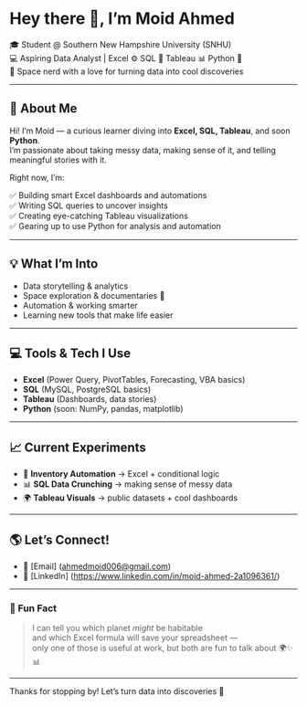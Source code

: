# Hey there 👋, I’m Moid Ahmed

🎓 Student @ Southern New Hampshire University (SNHU)  
💻 Aspiring Data Analyst | Excel ⚙️ SQL 💾 Tableau 📊 Python 🚀  
🌌 Space nerd with a love for turning data into cool discoveries

---

## 🚀 About Me

Hi! I’m Moid — a curious learner diving into **Excel, SQL, Tableau**, and soon **Python**.  
I’m passionate about taking messy data, making sense of it, and telling meaningful stories with it.

Right now, I’m:

✅ Building smart Excel dashboards and automations  
✅ Writing SQL queries to uncover insights  
✅ Creating eye-catching Tableau visualizations  
✅ Gearing up to use Python for analysis and automation

---

## 💡 What I’m Into

- Data storytelling & analytics  
- Space exploration & documentaries 🌠  
- Automation & working smarter  
- Learning new tools that make life easier

---

## 💻 Tools & Tech I Use

- **Excel** (Power Query, PivotTables, Forecasting, VBA basics)  
- **SQL** (MySQL, PostgreSQL basics)  
- **Tableau** (Dashboards, data stories)  
- **Python** (soon: NumPy, pandas, matplotlib)

---

## 📈 Current Experiments

- 🔧 **Inventory Automation** → Excel + conditional logic  
- 📊 **SQL Data Crunching** → making sense of messy data  
- 🌍 **Tableau Visuals** → public datasets + cool dashboards

---

## 🌎 Let’s Connect!

- 📧 [Email] (ahmedmoid006@gmail.com)  
- 💼 [LinkedIn] (https://www.linkedin.com/in/moid-ahmed-2a1096361/)
---

### 🌟 Fun Fact

> I can tell you which planet *might* be habitable  
> and which Excel formula will save your spreadsheet —  
> only one of those is useful at work, but both are fun to talk about 🌍✨📊

---

Thanks for stopping by! Let’s turn data into discoveries 🚀
